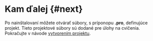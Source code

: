# Kam ďalej {#next}

Po nainštalovaní môžete otvárať súbory, s príponopu **.pro**, definujúce projekt. Tieto projektové súbory sú dodané pre úlohy na cvičenia. Pokračujte v návode [vytvorením projektu](../qt-creator/create.md).